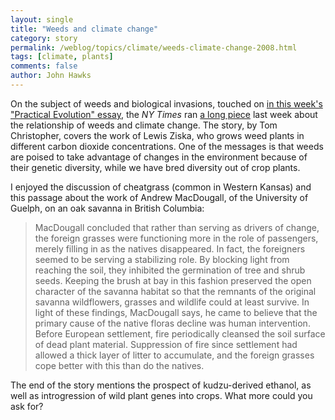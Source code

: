 ```yaml
---
layout: single 
title: "Weeds and climate change" 
category: story
permalink: /weblog/topics/climate/weeds-climate-change-2008.html
tags: [climate, plants] 
comments: false 
author: John Hawks 
---
```


On the subject of weeds and biological invasions, touched on <a href="http://johnhawks.net/weblog/topics/evolution/essays/weed_species_cody_overton_2008.html">in this week's "Practical Evolution" essay</a>, the <i>NY Times</i> ran <a href="http://www.nytimes.com/2008/06/29/magazine/29weeds-t.html">a long piece</a> last week about the relationship of weeds and climate change. The story, by Tom Christopher, covers the work of Lewis Ziska, who grows weed plants in different carbon dioxide concentrations. One of the messages is that weeds are poised to take advantage of changes in the environment because of their genetic diversity, while we have bred diversity out of crop plants. 

I enjoyed the discussion of cheatgrass (common in Western Kansas) and this passage about the work of Andrew MacDougall, of the University of Guelph, on an oak savanna in British Columbia:

<blockquote>MacDougall concluded that rather than serving as drivers of change, the foreign grasses were functioning more in the role of passengers, merely filling in as the natives disappeared. In fact, the foreigners seemed to be serving a stabilizing role. By blocking light from reaching the soil, they inhibited the germination of tree and shrub seeds. Keeping the brush at bay in this fashion preserved the open character of the savanna habitat so that the remnants of the original savanna wildflowers, grasses and wildlife could at least survive. In light of these findings, MacDougall says, he came to believe that the primary cause of the native floras decline was human intervention. Before European settlement, fire periodically cleansed the soil surface of dead plant material. Suppression of fire since settlement had allowed a thick layer of litter to accumulate, and the foreign grasses cope better with this than do the natives.</blockquote>

The end of the story mentions the prospect of kudzu-derived ethanol, as well as introgression of wild plant genes into crops. What more could you ask for? 

